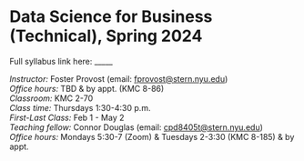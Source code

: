 # Data Science for Business (Technical), Spring 2024
Full syllabus link here: _____

_Instructor:_ Foster Provost (email: fprovost@stern.nyu.edu) \
_Office hours:_ TBD & by appt. (KMC 8-86) \
_Classroom:_ KMC 2-70 \
_Class time:_ Thursdays 1:30-4:30 p.m. \
_First-Last Class:_ Feb 1 - May 2 \
_Teaching fellow:_ Connor Douglas (email: cpd8405t@stern.nyu.edu) \
_Office hours:_ Mondays 5:30-7 (Zoom) & Tuesdays 2-3:30 (KMC 8-185) & by appt. 


